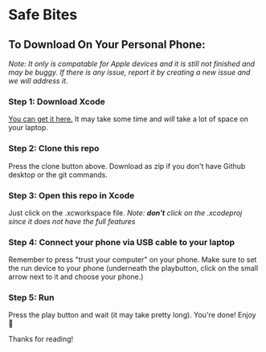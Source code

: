 # Safe Bites

## To Download On Your Personal Phone: 
*Note: It only is compatable for Apple devices and it is still not finished and may be buggy. If there is any issue, report it by creating a new issue and we will address it.*



### Step 1: Download Xcode
[You can get it here.](https://apps.apple.com/us/app/xcode/id497799835?mt=12) It may take some time and *will* take a lot of space on your laptop. 


### Step 2: Clone this repo
Press the clone button above. Download as zip if you don't have Github desktop or the git commands. 


### Step 3: Open this repo in Xcode
Just click on the .xcworkspace file. *Note: **don't** click on the .xcodeproj since it does not have the full features*


### Step 4: Connect your phone via USB cable to your laptop
Remember to press "trust your computer" on your phone. Make sure to set the run device to your phone (underneath the playbutton, click on the small arrow next to it and choose your phone.)


### Step 5: Run
Press the play button and wait (it may take pretty long). You're done! Enjoy 🎉


Thanks for reading!
